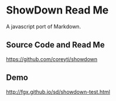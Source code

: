 ShowDown Read Me
================
A javascript port of Markdown.

## Source Code and Read Me
<https://github.com/coreyti/showdown>

## Demo

<http://fgx.github.io/sd/showdown-test.html>